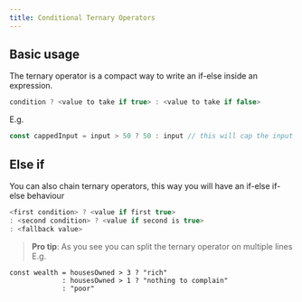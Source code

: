 ```yaml
---
title: Conditional Ternary Operators
---
```

## Basic usage
The ternary operator is a compact way to write an if-else inside an expression.
```js
condition ? <value to take if true> : <value to take if false>
```
E.g.
```js
const cappedInput = input > 50 ? 50 : input // this will cap the input at 50
```
## Else if
You can also chain ternary operators, this way you will have an if-else if-else behaviour
```js
<first condition> ? <value if first true>
: <second condition> ? <value if second is true>
: <fallback value>
```
> **Pro tip**: As you see you can split the ternary operator on multiple lines
E.g.
```
const wealth = housesOwned > 3 ? "rich" 
             : housesOwned > 1 ? "nothing to complain"
             : "poor"
```
